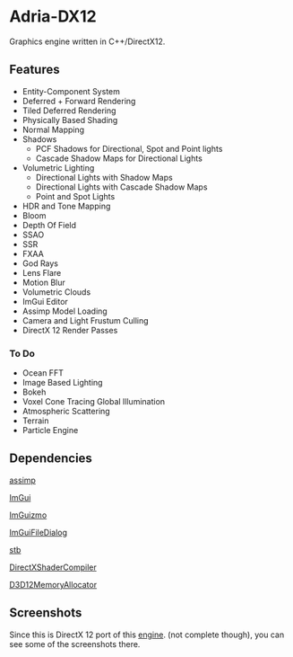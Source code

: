 # Adria-DX12
Graphics engine written in C++/DirectX12. 
## Features
* Entity-Component System
* Deferred + Forward Rendering 
* Tiled Deferred Rendering 
* Physically Based Shading
* Normal Mapping
* Shadows
    - PCF Shadows for Directional, Spot and Point lights
    - Cascade Shadow Maps for Directional Lights
* Volumetric Lighting
    - Directional Lights with Shadow Maps
    - Directional Lights with Cascade Shadow Maps
    - Point and Spot Lights 
* HDR and Tone Mapping
* Bloom
* Depth Of Field
* SSAO
* SSR
* FXAA
* God Rays
* Lens Flare
* Motion Blur
* Volumetric Clouds
* ImGui Editor
* Assimp Model Loading
* Camera and Light Frustum Culling
* DirectX 12 Render Passes

### To Do
* Ocean FFT
* Image Based Lighting
* Bokeh
* Voxel Cone Tracing Global Illumination
* Atmospheric Scattering
* Terrain
* Particle Engine

## Dependencies
[assimp](https://github.com/assimp/assimp)

[ImGui](https://github.com/ocornut/imgui)

[ImGuizmo](https://github.com/CedricGuillemet/ImGuizmo)

[ImGuiFileDialog](https://github.com/aiekick/ImGuiFileDialog)

[stb](https://github.com/nothings/stb)

[DirectXShaderCompiler](https://github.com/microsoft/DirectXShaderCompiler)

[D3D12MemoryAllocator](https://github.com/GPUOpen-LibrariesAndSDKs/D3D12MemoryAllocator)

## Screenshots

Since this is DirectX 12 port of this [engine](https://github.com/mate286/Adria-DX11).
(not complete though), you can see some of the screenshots there.

